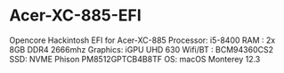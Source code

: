 # Acer-XC-885-EFI
Opencore Hackintosh EFI for Acer-XC-885
Processor: i5-8400
RAM : 2x 8GB DDR4 2666mhz
Graphics: iGPU UHD 630
Wifi/BT : BCM94360CS2
SSD: NVME Phison PM8512GPTCB4B8TF
OS: macOS Monterey 12.3
